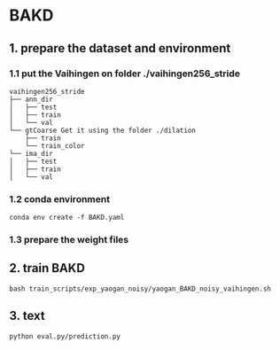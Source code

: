 # BAKD


## 1. prepare the dataset and environment 


### 1.1 put the Vaihingen on folder ./vaihingen256_stride

```
vaihingen256_stride
├── ann_dir
│   ├── test
│   ├── train
│   └── val
└── gtCoarse Get it using the folder ./dilation
    ├── train
    └── train_color
└── ima_dir
│   ├── test
│   ├── train
│   └── val
```

### 1.2 conda environment

```
conda env create -f BAKD.yaml
```
### 1.3 prepare the weight files 



## 2. train BAKD

```
bash train_scripts/exp_yaogan_noisy/yaogan_BAKD_noisy_vaihingen.sh
```

## 3. text
```
python eval.py/prediction.py
```
